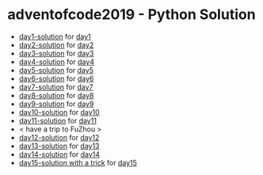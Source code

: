 # adventofcode2019 - Python Solution

- [day1-solution](day1.py) for [day1](https://adventofcode.com/2019/day/1)
- [day2-solution](day2.py) for [day2](https://adventofcode.com/2019/day/2)
- [day3-solution](day3.py) for [day3](https://adventofcode.com/2019/day/3)
- [day4-solution](day4.py) for [day4](https://adventofcode.com/2019/day/4)
- [day5-solution](day5.py) for [day5](https://adventofcode.com/2019/day/5)
- [day6-solution](day6.py) for [day6](https://adventofcode.com/2019/day/6)
- [day7-solution](day7.py) for [day7](https://adventofcode.com/2019/day/7)
- [day8-solution](day8.py) for [day8](https://adventofcode.com/2019/day/8)
- [day9-solution](day9.py) for [day9](https://adventofcode.com/2019/day/9)
- [day10-solution](day10.py) for [day10](https://adventofcode.com/2019/day/10)
- [day11-solution](day11.py) for [day11](https://adventofcode.com/2019/day/11)
- < have a trip to FuZhou >
- [day12-solution](day12.py) for [day12](https://adventofcode.com/2019/day/12)
- [day13-solution](day13.py) for [day13](https://adventofcode.com/2019/day/13)
- [day14-solution](day14.py) for [day14](https://adventofcode.com/2019/day/14)
- [day15-solution with a trick](day15.py) for [day15](https://adventofcode.com/2019/day/15)
